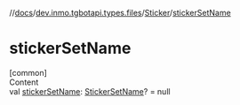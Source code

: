 //[docs](../../../index.md)/[dev.inmo.tgbotapi.types.files](../index.md)/[Sticker](index.md)/[stickerSetName](sticker-set-name.md)



# stickerSetName  
[common]  
Content  
val [stickerSetName](sticker-set-name.md): [StickerSetName](../../dev.inmo.tgbotapi.types/index.md#%5Bdev.inmo.tgbotapi.types%2FStickerSetName%2F%2F%2FPointingToDeclaration%2F%5D%2FClasslikes%2F625018081)? = null  



